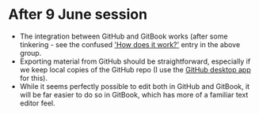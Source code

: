 # After 9 June session

* The integration between GitHub and GitBook works \(after some tinkering - see the confused ['How does it work?'](../the-github-repository/how-does-it-work.md) entry in the above group.
* Exporting material from GitHub should be straightforward, especially if we keep local copies of the GitHub repo \(I use the [GitHub desktop app](https://desktop.github.com/) for this\).
* While it seems perfectly possible to edit both in GitHub and GitBook, it will be far easier to do so in GitBook, which has more of a familiar text editor feel.

